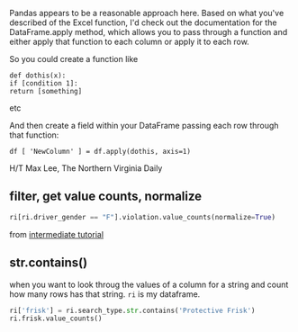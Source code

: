 Pandas appears to be a reasonable approach here. Based on what you've described of the Excel function, I'd check out the documentation for the DataFrame.apply method, which allows you to pass through a function and either apply that function to each column or apply it to each row.

So you could create a function like

```
def dothis(x):
if [condition 1]:
return [something]
```

etc

And then create a field within your DataFrame passing each row through that function:

```
df [ 'NewColumn' ] = df.apply(dothis, axis=1)
```


H/T Max Lee, The Northern Virginia Daily

## filter, get value counts, normalize

```python
ri[ri.driver_gender == "F"].violation.value_counts(normalize=True)
```

from [intermediate tutorial](https://github.com/justmarkham/pycon-2018-tutorial)

## str.contains()

when you want to look throug the values of a column for a string and count how many rows has that string. `ri` is my dataframe.

``` python
ri['frisk'] = ri.search_type.str.contains('Protective Frisk')
ri.frisk.value_counts()
```

